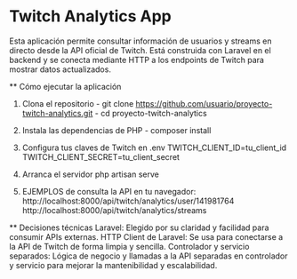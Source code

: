 # Twitch Analytics App
Esta aplicación permite consultar información de usuarios y streams en directo desde la API oficial de Twitch. 
Está construida con Laravel en el backend y se conecta mediante HTTP a los endpoints de Twitch para mostrar datos actualizados.


** Cómo ejecutar la aplicación
  1. Clona el repositorio
    - git clone https://github.com/usuario/proyecto-twitch-analytics.git
    - cd proyecto-twitch-analytics

  2. Instala las dependencias de PHP
    - composer install
  
  3. Configura tus claves de Twitch en .env
    TWITCH_CLIENT_ID=tu_client_id
    TWITCH_CLIENT_SECRET=tu_client_secret
  
  4. Arranca el servidor
    php artisan serve
  
  5. EJEMPLOS de consulta la API en tu navegador:
    http://localhost:8000/api/twitch/analytics/user/141981764
    http://localhost:8000/api/twitch/analytics/streams


** Decisiones técnicas
Laravel: Elegido por su claridad y facilidad para consumir APIs externas.
HTTP Client de Laravel: Se usa para conectarse a la API de Twitch de forma limpia y sencilla.
Controlador y servicio separados: Lógica de negocio y llamadas a la API separadas en controlador y servicio para mejorar la mantenibilidad y escalabilidad.
